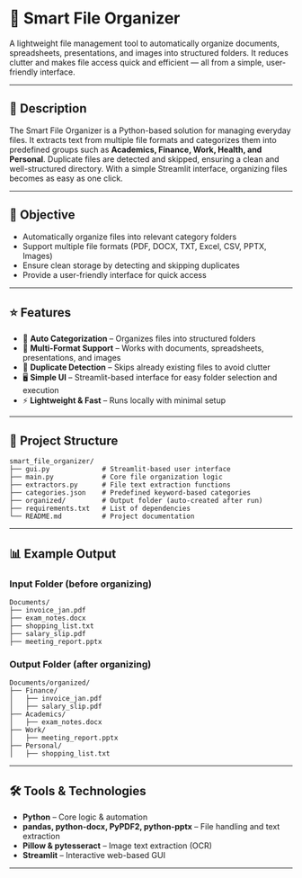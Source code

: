 # 📂 Smart File Organizer  

A lightweight file management tool to automatically organize documents, spreadsheets, presentations, and images into structured folders. It reduces clutter and makes file access quick and efficient — all from a simple, user-friendly interface.  

---

## 📄 Description  

The Smart File Organizer is a Python-based solution for managing everyday files. It extracts text from multiple file formats and categorizes them into predefined groups such as **Academics, Finance, Work, Health, and Personal**. Duplicate files are detected and skipped, ensuring a clean and well-structured directory. With a simple Streamlit interface, organizing files becomes as easy as one click.  

---

## 🎯 Objective  

- Automatically organize files into relevant category folders  
- Support multiple file formats (PDF, DOCX, TXT, Excel, CSV, PPTX, Images)  
- Ensure clean storage by detecting and skipping duplicates  
- Provide a user-friendly interface for quick access  

---

## ⭐ Features  

- 📂 **Auto Categorization** – Organizes files into structured folders  
- 📑 **Multi-Format Support** – Works with documents, spreadsheets, presentations, and images  
- 🔁 **Duplicate Detection** – Skips already existing files to avoid clutter  
- 🖥️ **Simple UI** – Streamlit-based interface for easy folder selection and execution  
- ⚡ **Lightweight & Fast** – Runs locally with minimal setup  

---

## 🧱 Project Structure

```
smart_file_organizer/
├── gui.py             # Streamlit-based user interface
├── main.py            # Core file organization logic
├── extractors.py      # File text extraction functions
├── categories.json    # Predefined keyword-based categories
├── organized/         # Output folder (auto-created after run)
├── requirements.txt   # List of dependencies
└── README.md          # Project documentation
```




---

## 📊 Example Output  

### Input Folder (before organizing)
```
Documents/
├── invoice_jan.pdf
├── exam_notes.docx
├── shopping_list.txt
├── salary_slip.pdf
├── meeting_report.pptx
```

### Output Folder (after organizing)
```
Documents/organized/
├── Finance/
│   ├── invoice_jan.pdf
│   ├── salary_slip.pdf
├── Academics/
│   ├── exam_notes.docx
├── Work/
│   ├── meeting_report.pptx
├── Personal/
│   ├── shopping_list.txt
```



---

## 🛠️ Tools & Technologies  

- **Python** – Core logic & automation  
- **pandas, python-docx, PyPDF2, python-pptx** – File handling and text extraction  
- **Pillow & pytesseract** – Image text extraction (OCR)  
- **Streamlit** – Interactive web-based GUI  

---

